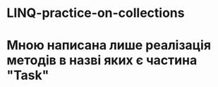 # LINQ-practice-on-collections

# Мною написана лише реалізація методів в назві яких є частина "Task"
